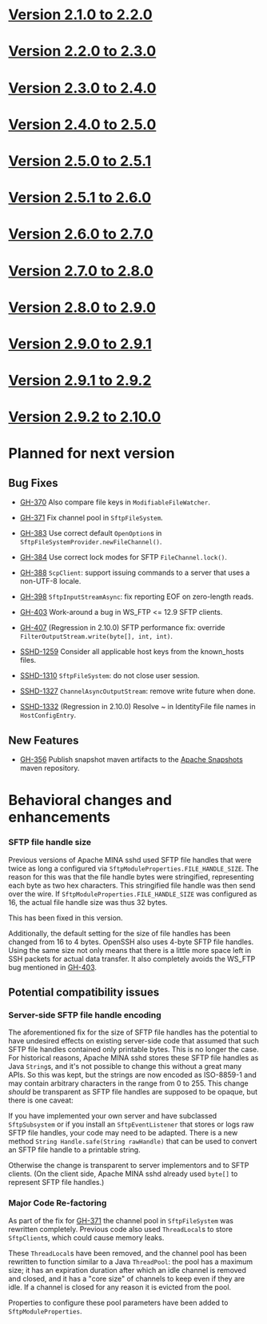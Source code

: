 # [Version 2.1.0 to 2.2.0](./docs/changes/2.2.0.md)

# [Version 2.2.0 to 2.3.0](./docs/changes/2.3.0.md)

# [Version 2.3.0 to 2.4.0](./docs/changes/2.4.0.md)

# [Version 2.4.0 to 2.5.0](./docs/changes/2.5.0.md)

# [Version 2.5.0 to 2.5.1](./docs/changes/2.5.1.md)

# [Version 2.5.1 to 2.6.0](./docs/changes/2.6.0.md)

# [Version 2.6.0 to 2.7.0](./docs/changes/2.7.0.md)

# [Version 2.7.0 to 2.8.0](./docs/changes/2.8.0.md)

# [Version 2.8.0 to 2.9.0](./docs/changes/2.9.0.md)

# [Version 2.9.0 to 2.9.1](./docs/changes/2.9.1.md)

# [Version 2.9.1 to 2.9.2](./docs/changes/2.9.2.md)

# [Version 2.9.2 to 2.10.0](./docs/changes/2.10.0.md)

# Planned for next version

## Bug Fixes

* [GH-370](https://github.com/apache/mina-sshd/issues/370) Also compare file keys in `ModifiableFileWatcher`.
* [GH-371](https://github.com/apache/mina-sshd/issues/371) Fix channel pool in `SftpFileSystem`.
* [GH-383](https://github.com/apache/mina-sshd/issues/383) Use correct default `OpenOption`s in `SftpFileSystemProvider.newFileChannel()`.
* [GH-384](https://github.com/apache/mina-sshd/issues/384) Use correct lock modes for SFTP `FileChannel.lock()`.
* [GH-388](https://github.com/apache/mina-sshd/issues/388) `ScpClient`: support issuing commands to a server that uses a non-UTF-8 locale.
* [GH-398](https://github.com/apache/mina-sshd/issues/398) `SftpInputStreamAsync`: fix reporting EOF on zero-length reads.
* [GH-403](https://github.com/apache/mina-sshd/issues/403) Work-around a bug in WS_FTP <= 12.9 SFTP clients.
* [GH-407](https://github.com/apache/mina-sshd/issues/407) (Regression in 2.10.0) SFTP performance fix: override `FilterOutputStream.write(byte[], int, int)`.

* [SSHD-1259](https://issues.apache.org/jira/browse/SSHD-1259) Consider all applicable host keys from the known_hosts files.
* [SSHD-1310](https://issues.apache.org/jira/browse/SSHD-1310) `SftpFileSystem`: do not close user session.
* [SSHD-1327](https://issues.apache.org/jira/browse/SSHD-1327) `ChannelAsyncOutputStream`: remove write future when done.
* [SSHD-1332](https://issues.apache.org/jira/browse/SSHD-1332) (Regression in 2.10.0) Resolve ~ in IdentityFile file names in `HostConfigEntry`.

## New Features

* [GH-356](https://github.com/apache/mina-sshd/issues/356) Publish snapshot maven artifacts to the [Apache Snapshots](https://repository.apache.org/content/repositories/snapshots) maven repository.

# Behavioral changes and enhancements

### SFTP file handle size

Previous versions of Apache MINA sshd used SFTP file handles that were twice
as long a configured via `SftpModuleProperties.FILE_HANDLE_SIZE`. The reason for
this was that the file handle bytes were stringified, representing each byte
as two hex characters. This stringified file handle was then send over the wire.
If `SftpModuleProperties.FILE_HANDLE_SIZE` was configured as 16, the actual file
handle size was thus 32 bytes.

This has been fixed in this version.

Additionally, the default setting for the size of file handles has been changed
from 16 to 4 bytes. OpenSSH also uses 4-byte SFTP file handles. Using the same
size not only means that there is a little more space left in SSH packets for
actual data transfer. It also completely avoids the WS_FTP bug mentioned in
[GH-403](https://github.com/apache/mina-sshd/issues/403).

## Potential compatibility issues

### Server-side SFTP file handle encoding

The aforementioned fix for the size of SFTP file handles has the potential to
have undesired effects on existing server-side code that assumed that such SFTP
file handles contained only printable bytes. This is no longer the case. For
historical reasons, Apache MINA sshd stores these SFTP file handles as Java
`String`s, and it's not possible to change this without a great many APIs.
So this was kept, but the strings are now encoded as ISO-8859-1 and may
contain arbitrary characters in the range from 0 to 255. This change
*should* be transparent as SFTP file handles are supposed to be opaque, but
there is one caveat:

If you have implemented your own server and have subclassed `SftpSubsystem` or
if you install an `SftpEventListener` that stores or logs raw SFTP file handles,
your code may need to be adapted. There is a new method
`String Handle.safe(String rawHandle)` that can be used to convert an SFTP file
handle to a printable string.

Otherwise the change is transparent to server implementors and to SFTP clients.
(On the client side, Apache MINA sshd already used `byte[]` to represent SFTP
file handles.) 

### Major Code Re-factoring

As part of the fix for [GH-371](https://github.com/apache/mina-sshd/issues/371)
the channel pool in `SftpFileSystem` was rewritten completely. Previous code also
used `ThreadLocal`s to store `SftpClient`s, which could cause memory leaks.

These `ThreadLocal`s have been removed, and the channel pool has been rewritten
to function similar to a Java `ThreadPool`: the pool has a maximum size; it has
an expiration duration after which an idle channel is removed and closed, and
it has a "core size" of channels to keep even if they are idle. If a channel is
closed for any reason it is evicted from the pool.

Properties to configure these pool parameters have been added to `SftpModuleProperties`.